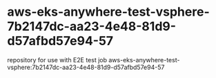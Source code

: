 # aws-eks-anywhere-test-vsphere-7b2147dc-aa23-4e48-81d9-d57afbd57e94-57
repository for use with E2E test job aws-eks-anywhere-test-vsphere:7b2147dc-aa23-4e48-81d9-d57afbd57e94-57
